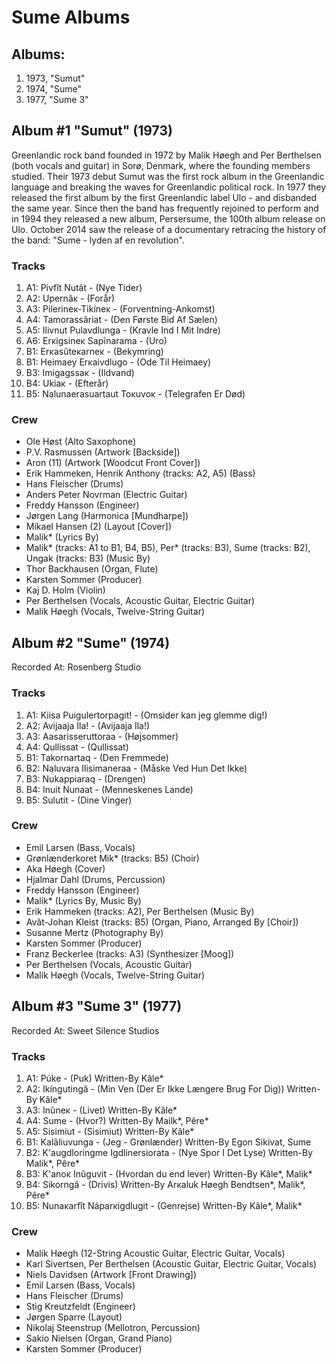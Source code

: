 # Sume Albums

## Albums:
1. 1973,  "Sumut"
2. 1974,  "Sume"
3. 1977,  "Sume 3"
## Album #1 "Sumut" (1973)
Greenlandic rock band founded in 1972 by Malik Høegh and Per Berthelsen (both vocals and guitar) in Sorø, Denmark, where the founding members studied. Their 1973 debut Sumut was the first rock album in the Greenlandic language and breaking the waves for Greenlandic political rock. In 1977 they released the first album by the first Greenlandic label Ulo - and disbanded the same year. Since then the band has frequently rejoined to perform and in 1994 they released a new album, Persersume, the 100th album release on Ulo. October 2014 saw the release of a documentary retracing the history of the band: "Sume - lyden af en revolution".

### Tracks
1. A1: Pivfît Nutât - (Nye Tider)
2. A2: Upernâĸ - (Forår)
3. A3: Pilerineĸ-Tikíneĸ - (Forventning-Ankomst)
4. A4: Tamorassâriat - (Den Første Bid Af Sælen)
5. A5: Ilivnut Pulavdlunga - (Kravle Ind I Mit Indre)
6. A6: Erĸigsineĸ Sapĩnarama - (Uro)
7. B1: Erĸasûteĸarneĸ - (Bekymring)
8. B1: Heimaey Erĸaivdlugo - (Ode Til Heimaey)
9. B3: Imigagssaĸ - (Ildvand)
10. B4: Ukiaĸ - (Efterår)
11. B5: Nalunaerasuartaut Toĸuvoĸ - (Telegrafen Er Død)
### Crew
- Ole Høst (Alto Saxophone)
- P.V. Rasmussen (Artwork [Backside])
- Aron (11) (Artwork [Woodcut Front Cover])
- Erik Hammeken, Henrik Anthony (tracks: A2, A5) (Bass)
- Hans Fleischer (Drums)
- Anders Peter Novrman (Electric Guitar)
- Freddy Hansson (Engineer)
- Jørgen Lang (Harmonica [Mundharpe])
- Mikael Hansen (2) (Layout [Cover])
- Malik* (Lyrics By)
- Malik* (tracks: A1 to B1, B4, B5), Per* (tracks: B3), Sume (tracks: B2), Ungak (tracks: B3) (Music By)
- Thor Backhausen (Organ, Flute)
- Karsten Sommer (Producer)
- Kaj D. Holm (Violin)
- Per Berthelsen (Vocals, Acoustic Guitar, Electric Guitar)
- Malik Høegh (Vocals, Twelve-String Guitar)


## Album #2 "Sume" (1974)
Recorded At: Rosenberg Studio

### Tracks
1. A1: Kiisa Puigulertorpagit! - (Omsider kan jeg glemme dig!)
2. A2: Avijaaja Ila! - (Avijaaja Ila!)
3. A3: Aasarisseruttoraa - (Højsommer)
4. A4: Qullissat - (Qullissat)
5. B1: Takornartaq - (Den Fremmede)
6. B2: Naluvara Ilisimaneraa - (Måske Ved Hun Det Ikke)
7. B3: Nukappiaraq - (Drengen)
8. B4: Inuit Nunaat - (Menneskenes Lande)
9. B5: Sulutit - (Dine Vinger)
### Crew
- Emil Larsen (Bass, Vocals)
- Grønlænderkoret Mik* (tracks: B5) (Choir)
- Aka Høegh (Cover)
- Hjalmar Dahl (Drums, Percussion)
- Freddy Hansson (Engineer)
- Malik* (Lyrics By, Music By)
- Erik Hammeken (tracks: A2), Per Berthelsen (Music By)
- Avât-Johan Kleist (tracks: B5) (Organ, Piano, Arranged By [Choir])
- Susanne Mertz (Photography By)
- Karsten Sommer (Producer)
- Franz Beckerlee (tracks: A3) (Synthesizer [Moog])
- Per Berthelsen (Vocals, Acoustic Guitar)
- Malik Høegh (Vocals, Twelve-String Guitar)


## Album #3 "Sume 3" (1977)
Recorded At: Sweet Silence Studios

### Tracks
1. A1: Púke - (Puk)
	Written-By Kâle*
2. A2: Ikíngutingâ - (Min Ven (Der Er Ikke Længere Brug For Dig))
	Written-By Kâle*
3. A3: Inûneĸ - (Livet)
	Written-By Kâle*
4. A4: Sume - (Hvor?)
	Written-By Mailk*, Pêre*
5. A5: Sisimiut - (Sisimiut)
	Written-By Kâle*
6. B1: Kalâliuvunga - (Jeg - Grønlænder)
	Written-By Egon Sikivat, Sume
7. B2: K'augdloringme Igdlinersiorata - (Nye Spor I Det Lyse)
	Written-By Malik*, Pêre*
8. B3: K'anoĸ Inûguvit - (Hvordan du end lever)
	Written-By Kâle*, Malik*
9. B4: Sikorngâ - (Drivis)
	Written-By Arĸaluk Høegh Bendtsen*, Malik*, Pêre*
10. B5: Nunaĸarfît Náparĸigdlugit - (Genrejse)
	Written-By Kâle*, Malik*
### Crew
- Malik Høegh (12-String Acoustic Guitar, Electric Guitar, Vocals)
- Karl Sivertsen, Per Berthelsen (Acoustic Guitar, Electric Guitar, Vocals)
- Niels Davidsen (Artwork [Front Drawing])
- Emil Larsen (Bass, Vocals)
- Hans Fleischer (Drums)
- Stig Kreutzfeldt (Engineer)
- Jørgen Sparre (Layout)
- Nikolaj Steenstrup (Mellotron, Percussion)
- Sakio Nielsen (Organ, Grand Piano)
- Karsten Sommer (Producer)


